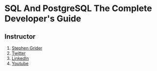 # SQL And PostgreSQL The Complete Developer's Guide

## Instructor

1. [Stephen Grider](https://www.udemy.com/user/sgslo/)
2. [Twitter](https://x.com/ste_grider)
3. [LinkedIn](https://www.linkedin.com/in/stephengrider/)
4. [Youtube](https://www.youtube.com/@stephengrider3783/)
